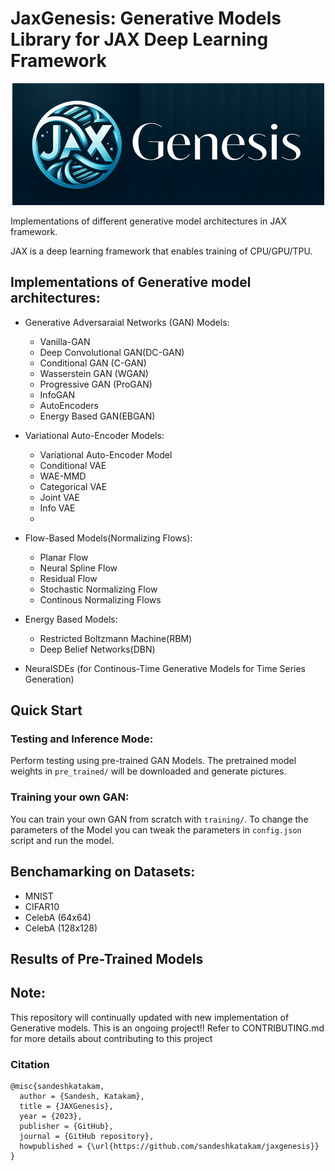 # JaxGenesis: Generative Models Library for JAX Deep Learning Framework


<p align="center">
  <img src="./assets/imgs/jaxgenesislogo.png">
</p> 

Implementations of different generative model architectures in JAX framework.

JAX is a deep learning framework that enables training of CPU/GPU/TPU. 

## Implementations of Generative model architectures:
* Generative Adversaraial Networks (GAN) Models: 
    * Vanilla-GAN
    * Deep Convolutional GAN(DC-GAN)
    * Conditional GAN (C-GAN)
    * Wasserstein GAN (WGAN)
    * Progressive GAN (ProGAN)
    * InfoGAN
    * AutoEncoders
    * Energy Based GAN(EBGAN)
* Variational Auto-Encoder Models:
    * Variational Auto-Encoder Model
    * Conditional VAE
    * WAE-MMD
    * Categorical VAE
    * Joint VAE
    * Info VAE
    * 
* Flow-Based Models(Normalizing Flows):
    * Planar Flow
    * Neural Spline Flow
    * Residual Flow
    * Stochastic Normalizing Flow
    * Continous Normalizing Flows

* Energy Based Models:
    * Restricted Boltzmann Machine(RBM)
    * Deep Belief Networks(DBN)
* NeuralSDEs (for Continous-Time Generative Models for Time Series Generation)

## Quick Start

### Testing and Inference Mode:
Perform testing using pre-trained GAN Models. The pretrained model weights in `pre_trained/` will be downloaded and generate pictures. 

### Training your own GAN:
You can train your own GAN from scratch with `training/`. To change the parameters of the Model you can tweak the parameters in `config.json` script and run the model.

## Benchamarking on Datasets:
* MNIST
* CIFAR10
* CelebA (64x64)
* CelebA (128x128)

## Results of Pre-Trained Models

## Note:  
This repository will continually updated with new implementation of Generative models. 
This is an ongoing project!!
Refer to CONTRIBUTING.md for more details about contributing to this project



### Citation
```
@misc{sandeshkatakam,
  author = {Sandesh, Katakam},
  title = {JAXGenesis},
  year = {2023},
  publisher = {GitHub},
  journal = {GitHub repository},
  howpublished = {\url{https://github.com/sandeshkatakam/jaxgenesis}}
}
```